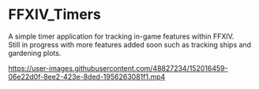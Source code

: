# FFXIV_Timers
 
A simple timer application for tracking in-game features within FFXIV. <br>
Still in progress with more features added soon such as tracking ships and gardening plots.


https://user-images.githubusercontent.com/48827234/152016459-06e22d0f-8ee2-423e-8ded-1956263081f1.mp4

